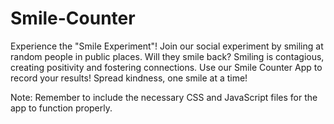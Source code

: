 # Smile-Counter
Experience the "Smile Experiment"! Join our social experiment by smiling at random people in public places. Will they smile back? Smiling is contagious, creating positivity and fostering connections. Use our Smile Counter App to record your results! Spread kindness, one smile at a time!

Note: Remember to include the necessary CSS and JavaScript files for the app to function properly.